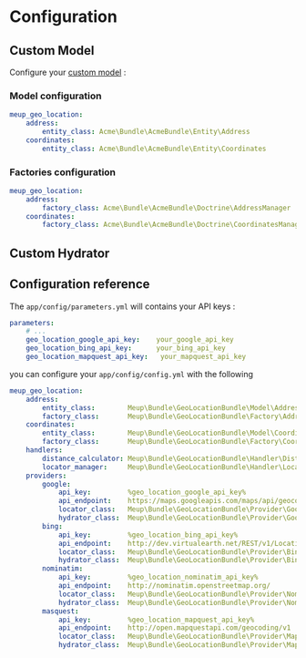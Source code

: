 Configuration
=============

Custom Model
------------

Configure your [custom model](custom-model.md) :

### Model configuration

```yaml
meup_geo_location:
    address:
        entity_class: Acme\Bundle\AcmeBundle\Entity\Address
    coordinates:
        entity_class: Acme\Bundle\AcmeBundle\Entity\Coordinates
```

### Factories configuration

```yaml
meup_geo_location:
    address:
        factory_class: Acme\Bundle\AcmeBundle\Doctrine\AddressManager
    coordinates:
        factory_class: Acme\Bundle\AcmeBundle\Doctrine\CoordinatesManager
```

Custom Hydrator
---------------



Configuration reference
-----------------------

The `app/config/parameters.yml` will contains your API keys :

```yaml
parameters:
    # ...
    geo_location_google_api_key:    your_google_api_key
    geo_location_bing_api_key:      your_bing_api_key
    geo_location_mapquest_api_key:   your_mapquest_api_key
```

you can configure your `app/config/config.yml` with the following

```yaml
meup_geo_location:
    address:
        entity_class:        Meup\Bundle\GeoLocationBundle\Model\Address
        factory_class:       Meup\Bundle\GeoLocationBundle\Factory\AddressFactory
    coordinates:
        entity_class:        Meup\Bundle\GeoLocationBundle\Model\Coordinates
        factory_class:       Meup\Bundle\GeoLocationBundle\Factory\CoordinatesFactory
    handlers:
        distance_calculator: Meup\Bundle\GeoLocationBundle\Handler\DistanceCalculator
        locator_manager:     Meup\Bundle\GeoLocationBundle\Handler\LocatorManager
    providers:
        google:
            api_key:         %geo_location_google_api_key%
            api_endpoint:    https://maps.googleapis.com/maps/api/geocode/json
            locator_class:   Meup\Bundle\GeoLocationBundle\Provider\Google\Locator
            hydrator_class:  Meup\Bundle\GeoLocationBundle\Provider\Google\Hydrator
        bing:
            api_key:         %geo_location_bing_api_key%
            api_endpoint:    http://dev.virtualearth.net/REST/v1/Locations/
            locator_class:   Meup\Bundle\GeoLocationBundle\Provider\Bing\Locator
            hydrator_class:  Meup\Bundle\GeoLocationBundle\Provider\Bing\Hydrator
        nominatim:
            api_key:         %geo_location_nominatim_api_key%
            api_endpoint:    http://nominatim.openstreetmap.org/
            locator_class:   Meup\Bundle\GeoLocationBundle\Provider\Nominatim\Locator
            hydrator_class:  Meup\Bundle\GeoLocationBundle\Provider\Nominatim\Hydrator
        masquest:
            api_key:         %geo_location_mapquest_api_key%
            api_endpoint:    http://open.mapquestapi.com/geocoding/v1
            locator_class:   Meup\Bundle\GeoLocationBundle\Provider\Mapquest\Locator
            hydrator_class:  Meup\Bundle\GeoLocationBundle\Provider\Mapquest\Hydrator
```
